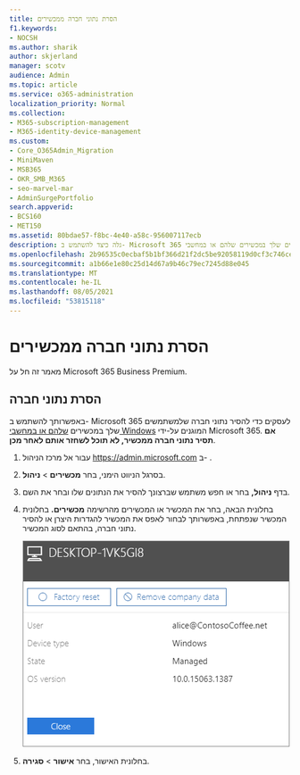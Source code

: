 ```yaml
---
title: הסרת נתוני חברה ממכשירים
f1.keywords:
- NOCSH
ms.author: sharik
author: skjerland
manager: scotv
audience: Admin
ms.topic: article
ms.service: o365-administration
localization_priority: Normal
ms.collection:
- M365-subscription-management
- M365-identity-device-management
ms.custom:
- Core_O365Admin_Migration
- MiniMaven
- MSB365
- OKR_SMB_M365
- seo-marvel-mar
- AdminSurgePortfolio
search.appverid:
- BCS160
- MET150
ms.assetid: 80bdae57-f8bc-4e40-a58c-956007117ecb
description: גלה כיצד להשתמש ב- Microsoft 365 לעסקים כדי להסיר נתוני חברה שלמשתמשים שלך במכשירים שלהם או במחשבי Windows שלהם.
ms.openlocfilehash: 2b96535c0ecbaf5b1bf366d21f2dc5be92058119d0cf3c746ce39ac2e57bbd41
ms.sourcegitcommit: a1b66e1e80c25d14d67a9b46c79ec7245d88e045
ms.translationtype: MT
ms.contentlocale: he-IL
ms.lasthandoff: 08/05/2021
ms.locfileid: "53815118"
---
```

# <a name="remove-company-data-from-devices"></a>הסרת נתוני חברה ממכשירים

מאמר זה חל על Microsoft 365 Business Premium.

## <a name="remove-company-data"></a>הסרת נתוני חברה

באפשרותך להשתמש ב- Microsoft 365 לעסקים כדי להסיר נתוני חברה [](app-protection-settings-for-android-and-ios.md) שלמשתמשים שלך במכשירים [שלהם או במחשבי Windows](protection-settings-for-windows-10-devices.md) המוגנים על-ידי Microsoft 365. **אם תסיר נתוני חברה ממכשיר, לא תוכל לשחזר אותם לאחר מכן**. 
  
1. עבור אל מרכז הניהול <a href="https://go.microsoft.com/fwlink/p/?linkid=837890" target="_blank">https://admin.microsoft.com</a> ב- .
    
2. בסרגל הניווט הימני, בחר **מכשירים** \> **ניהול**.  
  
3. בדף **ניהול,** בחר או חפש משתמש שברצונך להסיר את הנתונים שלו ובחר את השם. 
    
4. בחלונית הבאה, בחר את המכשיר או המכשירים מהרשימה **מכשירים.** בחלונית המכשיר שנפתחת, באפשרותך לבחור לאפס את המכשיר להגדרות היצרן או להסיר נתוני חברה, בהתאם לסוג המכשיר. 
    
    ![בחלונית הסר נתוני חברה, בחר את המכשיר ממנו ברצונך להסיר את הנתונים.](../media/resetorremove.png)
  
5. בחלונית האישור, בחר **אישור** \> **סגירה**.
    


